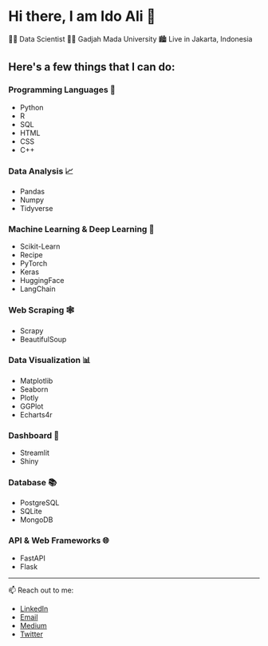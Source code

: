 # Hi there, I am Ido Ali 👋

🧑‍🔬 Data Scientist
👨‍🎓 Gadjah Mada University
🏙️ Live in Jakarta, Indonesia

## Here's a few things that I can do:

### Programming Languages 🚀
- Python
- R
- SQL
- HTML
- CSS
- C++

### Data Analysis 📈
- Pandas
- Numpy
- Tidyverse

### Machine Learning & Deep Learning 🤖
- Scikit-Learn
- Recipe
- PyTorch
- Keras
- HuggingFace
- LangChain

### Web Scraping 🕸️
- Scrapy
- BeautifulSoup

### Data Visualization 📊
- Matplotlib
- Seaborn
- Plotly
- GGPlot
- Echarts4r

### Dashboard 📰
- Streamlit
- Shiny

### Database 📚
- PostgreSQL
- SQLite
- MongoDB

### API & Web Frameworks 🌐
- FastAPI
- Flask

---

📫 Reach out to me:
- [LinkedIn](linkedin.com/in/ridlo-ali-nuryanto-3b3767128)
- [Email](ridlo.ali.n@mail.ugm.ac.id)
- [Medium](Medium.com/@idoali)
- [Twitter](https://twitter.com/idoali_)
